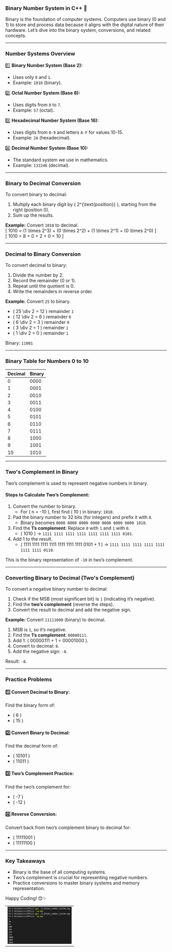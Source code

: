 ### **Binary Number System in C++** 🚀  

Binary is the foundation of computer systems. Computers use binary (0 and 1) to store and process data because it aligns with the digital nature of their hardware. Let’s dive into the binary system, conversions, and related concepts.  

---

### **Number Systems Overview**  

1️⃣ **Binary Number System (Base 2):**  
- Uses only `0` and `1`.  
- Example: `1010` (binary).  

2️⃣ **Octal Number System (Base 8):**  
- Uses digits from `0` to `7`.  
- Example: `57` (octal).  

3️⃣ **Hexadecimal Number System (Base 16):**  
- Uses digits from `0-9` and letters `A-F` for values 10-15.  
- Example: `2A` (hexadecimal).  

4️⃣ **Decimal Number System (Base 10):**  
- The standard system we use in mathematics.  
- Example: `132246` (decimal).  

---

### **Binary to Decimal Conversion**  
To convert binary to decimal:  
1. Multiply each binary digit by \( 2^{\text{position}} \), starting from the right (position 0).  
2. Sum up the results.  

**Example:** Convert `1010` to decimal.  
\[ 1010 = (1 \times 2^3) + (0 \times 2^2) + (1 \times 2^1) + (0 \times 2^0) \]  
\[ 1010 = 8 + 0 + 2 + 0 = 10 \]  

---

### **Decimal to Binary Conversion**  
To convert decimal to binary:  
1. Divide the number by 2.  
2. Record the remainder (0 or 1).  
3. Repeat until the quotient is 0.  
4. Write the remainders in reverse order.  

**Example:** Convert `25` to binary.  
- \( 25 \div 2 = 12 \) remainder `1`  
- \( 12 \div 2 = 6 \) remainder `0`  
- \( 6 \div 2 = 3 \) remainder `0`  
- \( 3 \div 2 = 1 \) remainder `1`  
- \( 1 \div 2 = 0 \) remainder `1`  

Binary: `11001`  

---

### **Binary Table for Numbers 0 to 10**  

| Decimal | Binary   |  
|---------|----------|  
| 0       | 0000     |  
| 1       | 0001     |  
| 2       | 0010     |  
| 3       | 0011     |  
| 4       | 0100     |  
| 5       | 0101     |  
| 6       | 0110     |  
| 7       | 0111     |  
| 8       | 1000     |  
| 9       | 1001     |  
| 10      | 1010     |  

---

### **Two's Complement in Binary**  

Two’s complement is used to represent negative numbers in binary.  

#### **Steps to Calculate Two’s Complement:**  
1. Convert the number to binary.  
   - For \( n = -10 \), first find \( 10 \) in binary: `1010`.  
2. Pad the binary number to 32 bits (for integers) and prefix it with `0`.  
   - Binary becomes `0000 0000 0000 0000 0000 0000 0000 1010`.  
3. Find the **1’s complement**: Replace `0` with `1` and `1` with `0`.  
   - \( 1010 \) → `1111 1111 1111 1111 1111 1111 1111 0101`.  
4. Add 1 to the result.  
   - \( 1111 1111 1111 1111 1111 1111 1111 0101 + 1 \) → `1111 1111 1111 1111 1111 1111 1111 0110`.  

This is the binary representation of `-10` in two’s complement.  

---

### **Converting Binary to Decimal (Two's Complement)**  

To convert a negative binary number to decimal:  
1. Check if the MSB (most significant bit) is `1` (indicating it’s negative).  
2. Find the **two’s complement** (reverse the steps).  
3. Convert the result to decimal and add the negative sign.  

**Example:** Convert `11111000` (binary) to decimal.  
1. MSB is `1`, so it’s negative.  
2. Find the **1’s complement**: `00000111`.  
3. Add 1: \( 00000111 + 1 = 00001000 \).  
4. Convert to decimal: `8`.  
5. Add the negative sign: `-8`.  

Result: `-8`.  

---

### **Practice Problems**  

#### **1️⃣ Convert Decimal to Binary:**  
Find the binary form of:  
- \( 6 \)  
- \( 15 \)  

#### **2️⃣ Convert Binary to Decimal:**  
Find the decimal form of:  
- \( 10101 \)  
- \( 11011 \)  

#### **3️⃣ Two’s Complement Practice:**  
Find the two’s complement for:  
- \( -7 \)  
- \( -12 \)  

#### **4️⃣ Reverse Conversion:**  
Convert back from two’s complement binary to decimal for:  
- \( 11111001 \)  
- \( 11111100 \)  

---

### **Key Takeaways**  
- Binary is the base of all computing systems.  
- Two’s complement is crucial for representing negative numbers.  
- Practice conversions to master binary systems and memory representation.  


<table>
  <tr>
    <td><img src="image.png" alt="Image 1" width="200"></td>
  </tr>

Happy Coding! 😊✨  